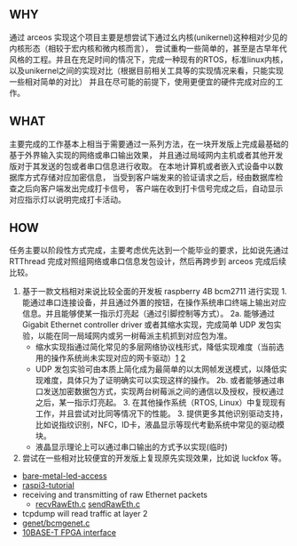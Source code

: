 

## WHY

  通过 arceos 实现这个项目主要是想尝试下通过幺内核(unikernel)这种相对少见的内核形态（相较于宏内核和微内核而言），
  尝试重构一些简单的，甚至是古早年代风格的工程。并且在充足时间的情况下，完成一种现有的RTOS，标准linux内核，以及unikernel之间的实现对比（根据目前相关工具等的实现情况来看，只能实现一些相对简单的对比）
  并且在尽可能的前提下，使用更便宜的硬件完成对应的工作。

## WHAT

  主要完成的工作基本上相当于需要通过一系列方法，在一块开发版上完成最基础的基于外界输入实现的网络或串口输出效果，
  并且通过局域网内主机或者其他开发版对于其发送的包或者串口信息进行收取。
  在本地计算机或者嵌入式设备中以数据库方式存储对应加密信息，
  当受到客户端发来的验证请求之后，经由数据库检查之后向客户端发出完成打卡信号，
  客户端在收到打卡信号完成之后，自动显示对应指示灯以说明完成打卡活动。

## HOW

  任务主要以阶段性方式完成，主要考虑优先达到一个能毕业的要求，比如说先通过 RTThread 完成对照组网络或串口信息发包设计，然后再跨步到 arceos 完成后续比较。

  1. 基于一款文档相对来说比较全面的开发板 raspberry 4B bcm2711 进行实现
    1. 能通过串口连接设备，并且通过外置的按钮，在操作系统串口终端上输出对应信息。并且能够使某一指示灯亮起（通过引脚控制等方式）。
    2a. 能够通过 Gigabit Ethernet controller driver 或者其缩水实现，完成简单 UDP 发包实验，以能在同一局域网内或另一树莓派主机抓到对应包为准。
        - 缩水实现指通过简化常见的多层网络协议栈形式，降低实现难度（当前选用的操作系统尚未实现对应的网卡驱动）[1](https://forums.raspberrypi.com/viewtopic.php?t=271651#p1654653) [2](https://www.eevblog.com/forum/projects/bare-metal-udp-what_s-involved/msg937862/#msg937862)
        - UDP 发包实验可由本质上简化成为最简单的以太网帧发送模式，以降低实现难度，具体只为了证明确实可以实现这样的操作。
    2b. 或者能够通过串口发送加密数据包方式，实现两台树莓派之间的通信以及授权，授权通过之后，某一指示灯亮起。
    3. 在其他操作系统（RTOS, Linux）中复现现有工作，并且尝试对比同等情况下的性能。
    3. 提供更多其他识别驱动支持，比如说指纹识别，NFC，ID卡，液晶显示等现代考勤系统中常见的驱动模块。
        - 液晶显示理论上可以通过串口输出的方式予以实现(临时)
  2. 尝试在一些相对比较便宜的开发版上复现原先实现效果，比如说 luckfox 等。
  

- [bare-metal-led-access](https://raspberrypi.stackexchange.com/questions/135867/bare-metal-led-access-on-rpi-4)
- [raspi3-tutorial](https://github.com/bztsrc/raspi3-tutorial)
- receiving and transmitting of raw Ethernet packets
  - [recvRawEth.c](https://gist.github.com/austinmarton/2862515) [sendRawEth.c](https://gist.github.com/austinmarton/1922600)
- tcpdump will read traffic at layer 2
- [genet/bcmgenet.c](https://github.com/raspberrypi/linux/blob/rpi-4.19.y/drivers/net/ethernet/broadcom/genet/bcmgenet.c)
- [10BASE-T FPGA interface](https://www.fpga4fun.com/10BASE-T.html)



